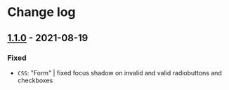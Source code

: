 # Change log

## [1.1.0](https://github.com/cake-hub/schwarz-web-bootstrap_theme/tree/v1.1.0) - 2021-08-19

### Fixed

* `CSS`: "Form" | fixed focus shadow on invalid and valid radiobuttons and checkboxes
